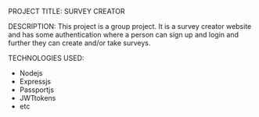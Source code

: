 PROJECT TITLE: SURVEY CREATOR

DESCRIPTION:
This project is a group project.
It is a survey creator website and has some authentication where a person can sign up and login and further they can create and/or take surveys. 

TECHNOLOGIES USED:

- Nodejs
- Expressjs
- Passportjs
- JWTtokens
- etc



